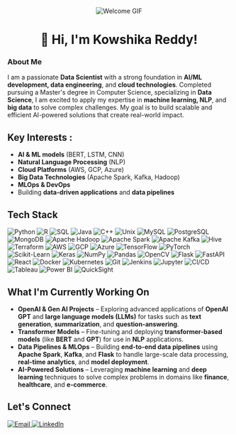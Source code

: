 <p align="center">
  <img src="https://www.echelonedge.com/wp-content/themes/echelon/assets/img/echelon-data-quipo.gif" alt="Welcome GIF">
</p>

<h1 align="center">
  👋 Hi, I'm Kowshika Reddy! 
</h1>

### About Me
I am a passionate **Data Scientist** with a strong foundation in **AI/ML development, data engineering**, and **cloud technologies**. Completed pursuing a Master's degree in Computer Science, specializing in **Data Science**, I am excited to apply my expertise in **machine learning, NLP**, and **big data** to solve complex challenges. My goal is to build scalable and efficient AI-powered solutions that create real-world impact.

## Key Interests :
- **AI & ML models** (BERT, LSTM, CNN)
- **Natural Language Processing** (NLP)
- **Cloud Platforms** (AWS, GCP, Azure)
- **Big Data Technologies** (Apache Spark, Kafka, Hadoop)
- **MLOps & DevOps**  
- Building **data-driven applications** and **data pipelines**

## **Tech Stack**
![Python](https://img.shields.io/badge/Python-3776AB?style=for-the-badge&logo=python&logoColor=white) ![R](https://img.shields.io/badge/R-276DC3?style=for-the-badge&logo=r&logoColor=white) ![SQL](https://img.shields.io/badge/SQL-CC2927?style=for-the-badge&logo=microsoftsqlserver&logoColor=white) ![Java](https://img.shields.io/badge/Java-007396?style=for-the-badge&logo=java&logoColor=white) ![C++](https://img.shields.io/badge/C++-00599C?style=for-the-badge&logo=cplusplus&logoColor=white) ![Unix](https://img.shields.io/badge/Unix-000000?style=for-the-badge&logo=unix&logoColor=white) ![MySQL](https://img.shields.io/badge/MySQL-4479A1?style=for-the-badge&logo=mysql&logoColor=white) ![PostgreSQL](https://img.shields.io/badge/PostgreSQL-336791?style=for-the-badge&logo=postgresql&logoColor=white) ![MongoDB](https://img.shields.io/badge/MongoDB-47A248?style=for-the-badge&logo=mongodb&logoColor=white) ![Apache Hadoop](https://img.shields.io/badge/Apache%20Hadoop-66CCFF?style=for-the-badge&logo=apachehadoop&logoColor=white) ![Apache Spark](https://img.shields.io/badge/Apache%20Spark-E25A1C?style=for-the-badge&logo=apachespark&logoColor=white) ![Apache Kafka](https://img.shields.io/badge/Apache%20Kafka-231F20?style=for-the-badge&logo=apachekafka&logoColor=white) ![Hive](https://img.shields.io/badge/Apache%20Hive-FDEE21?style=for-the-badge&logo=apachehive&logoColor=white) ![Terraform](https://img.shields.io/badge/Terraform-7B42A3?style=for-the-badge&logo=terraform&logoColor=white) ![AWS](https://img.shields.io/badge/AWS-232F3E?style=for-the-badge&logo=amazonaws&logoColor=white) ![GCP](https://img.shields.io/badge/GCP-4285F4?style=for-the-badge&logo=googlecloud&logoColor=white) ![Azure](https://img.shields.io/badge/Azure-0078D4?style=for-the-badge&logo=microsoftazure&logoColor=white) ![TensorFlow](https://img.shields.io/badge/TensorFlow-FF6F00?style=for-the-badge&logo=tensorflow&logoColor=white) ![PyTorch](https://img.shields.io/badge/PyTorch-EE4C2C?style=for-the-badge&logo=pytorch&logoColor=white) ![Scikit-Learn](https://img.shields.io/badge/Scikit%20Learn-F7931E?style=for-the-badge&logo=scikit-learn&logoColor=white) ![Keras](https://img.shields.io/badge/Keras-D00000?style=for-the-badge&logo=keras&logoColor=white) ![NumPy](https://img.shields.io/badge/NumPy-013243?style=for-the-badge&logo=numpy&logoColor=white) ![Pandas](https://img.shields.io/badge/Pandas-150458?style=for-the-badge&logo=pandas&logoColor=white) ![OpenCV](https://img.shields.io/badge/OpenCV-5C3C6F?style=for-the-badge&logo=opencv&logoColor=white) ![Flask](https://img.shields.io/badge/Flask-000000?style=for-the-badge&logo=flask&logoColor=white) ![FastAPI](https://img.shields.io/badge/FastAPI-009688?style=for-the-badge&logo=fastapi&logoColor=white) ![React](https://img.shields.io/badge/React-61DAFB?style=for-the-badge&logo=react&logoColor=black) ![Docker](https://img.shields.io/badge/Docker-2496ED?style=for-the-badge&logo=docker&logoColor=white) ![Kubernetes](https://img.shields.io/badge/Kubernetes-326CE5?style=for-the-badge&logo=kubernetes&logoColor=white) ![Git](https://img.shields.io/badge/Git-F05032?style=for-the-badge&logo=git&logoColor=white) ![Jenkins](https://img.shields.io/badge/Jenkins-D24939?style=for-the-badge&logo=jenkins&logoColor=white) ![Jupyter](https://img.shields.io/badge/Jupyter-F37626?style=for-the-badge&logo=jupyter&logoColor=white) ![CI/CD](https://img.shields.io/badge/CI%2FCD-000000?style=for-the-badge&logo=ci-cd&logoColor=white) ![Tableau](https://img.shields.io/badge/Tableau-E97627?style=for-the-badge&logo=tableau&logoColor=white) ![Power BI](https://img.shields.io/badge/Power%20BI-F2C811?style=for-the-badge&logo=powerbi&logoColor=black) ![QuickSight](https://img.shields.io/badge/Amazon%20QuickSight-F2C811?style=for-the-badge&logo=amazons3&logoColor=black) 

##  What I'm Currently Working On
- **OpenAI & Gen AI Projects** – Exploring advanced applications of **OpenAI GPT** and **large language models (LLMs)** for tasks such as **text generation**, **summarization**, and **question-answering**.  
- **Transformer Models** – Fine-tuning and deploying **transformer-based models** (like **BERT** and **GPT**) for use in **NLP** applications.
- **Data Pipelines & MLOps** – Building **end-to-end data pipelines** using **Apache Spark**, **Kafka**, and **Flask** to handle large-scale data processing, **real-time analytics**, and **model deployment**.  
- **AI-Powered Solutions** – Leveraging **machine learning** and **deep learning** techniques to solve complex problems in domains like **finance**, **healthcare**, and **e-commerce**.

## Let's Connect
  <!-- Email Icon -->
  <a href="mailto:k.kowshi.reddy@gmail.com" target="_blank">
    <img src="https://img.shields.io/badge/Email-%23D14836?style=for-the-badge&logo=gmail&logoColor=white" alt="Email" />
  </a>
  
  <!-- LinkedIn Icon -->
  <a href="https://www.linkedin.com/in/kowshika-reddy/">
    <img src="https://img.shields.io/badge/LinkedIn-%230077B5?style=for-the-badge&logo=linkedin&logoColor=white" alt="LinkedIn" />
  </a>
